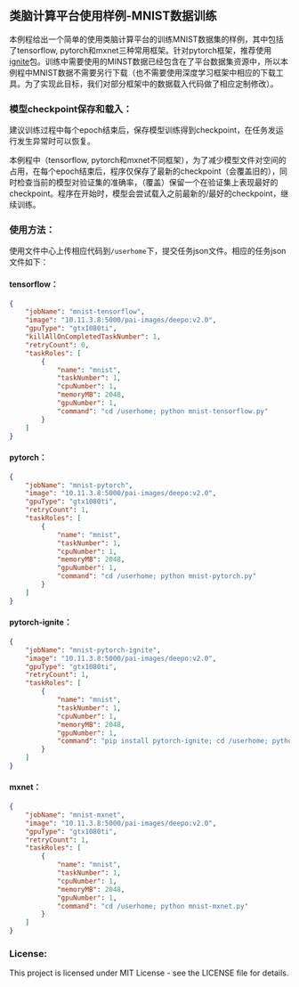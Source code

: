 ## 类脑计算平台使用样例-MNIST数据训练

本例程给出一个简单的使用类脑计算平台的训练MNIST数据集的样例，其中包括了tensorflow, pytorch和mxnet三种常用框架。针对pytorch框架，推荐使用[ignite](https://pytorch.org/ignite/)包。训练中需要使用的MINST数据已经包含在了平台数据集资源中，所以本例程中MNIST数据不需要另行下载（也不需要使用深度学习框架中相应的下载工具。为了实现此目标，我们对部分框架中的数据载入代码做了相应定制修改）。



### 模型checkpoint保存和载入：

建议训练过程中每个epoch结束后，保存模型训练得到checkpoint，在任务发运行发生异常时可以恢复。

本例程中（tensorflow, pytorch和mxnet不同框架），为了减少模型文件对空间的占用，在每个epoch结束后，程序仅保存了最新的checkpoint（会覆盖旧的），同时检查当前的模型对验证集的准确率，（覆盖）保留一个在验证集上表现最好的checkpoint。程序在开始时，模型会尝试载入之前最新的/最好的checkpoint，继续训练。



### 使用方法：

使用文件中心上传相应代码到`/userhome`下，提交任务json文件。相应的任务json文件如下：



#### tensorflow：

```json
{
    "jobName": "mnist-tensorflow",
    "image": "10.11.3.8:5000/pai-images/deepo:v2.0",
    "gpuType": "gtx1080ti",
    "killAllOnCompletedTaskNumber": 1,
    "retryCount": 0,
    "taskRoles": [
        {
            "name": "mnist",
            "taskNumber": 1,
            "cpuNumber": 1,
            "memoryMB": 2048,
            "gpuNumber": 1,
            "command": "cd /userhome; python mnist-tensorflow.py"
        }
    ]
}
```



#### pytorch：

```json
{
    "jobName": "mnist-pytorch",
    "image": "10.11.3.8:5000/pai-images/deepo:v2.0",
    "gpuType": "gtx1080ti",
    "retryCount": 1,
    "taskRoles": [
        {
            "name": "mnist",
            "taskNumber": 1,
            "cpuNumber": 1,
            "memoryMB": 2048,
            "gpuNumber": 1,
            "command": "cd /userhome; python mnist-pytorch.py"
        }
    ]
}
```



#### pytorch-ignite：

```json
{
    "jobName": "mnist-pytorch-ignite",
    "image": "10.11.3.8:5000/pai-images/deepo:v2.0",
    "gpuType": "gtx1080ti",
    "retryCount": 1,
    "taskRoles": [
        {
            "name": "mnist",
            "taskNumber": 1,
            "cpuNumber": 1,
            "memoryMB": 2048,
            "gpuNumber": 1,
            "command": "pip install pytorch-ignite; cd /userhome; python mnist-pytorch-ignite.py"
        }
    ]
}
```

#### mxnet：

```json
{
    "jobName": "mnist-mxnet",
    "image": "10.11.3.8:5000/pai-images/deepo:v2.0",
    "gpuType": "gtx1080ti",
    "retryCount": 1,
    "taskRoles": [
        {
            "name": "mnist",
            "taskNumber": 1,
            "cpuNumber": 1,
            "memoryMB": 2048,
            "gpuNumber": 1,
            "command": "cd /userhome; python mnist-mxnet.py"
        }
    ]
}
```



### License:

This project is licensed under MIT License - see the LICENSE file for details.






